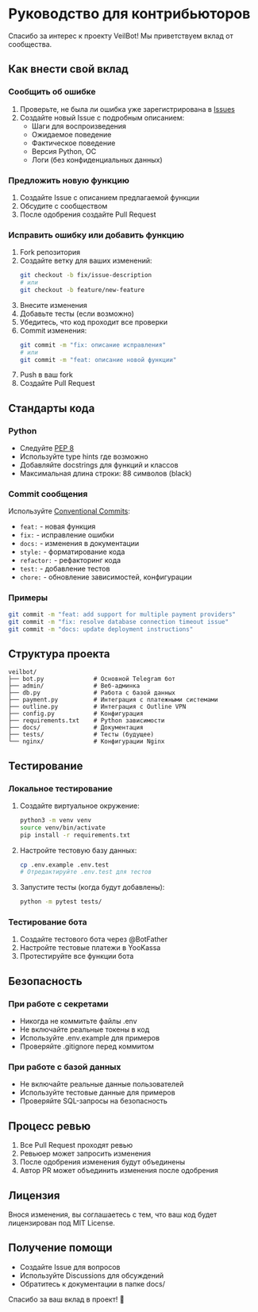 # Руководство для контрибьюторов

Спасибо за интерес к проекту VeilBot! Мы приветствуем вклад от сообщества.

## Как внести свой вклад

### Сообщить об ошибке

1. Проверьте, не была ли ошибка уже зарегистрирована в [Issues](https://github.com/merdocx/veilbot/issues)
2. Создайте новый Issue с подробным описанием:
   - Шаги для воспроизведения
   - Ожидаемое поведение
   - Фактическое поведение
   - Версия Python, ОС
   - Логи (без конфиденциальных данных)

### Предложить новую функцию

1. Создайте Issue с описанием предлагаемой функции
2. Обсудите с сообществом
3. После одобрения создайте Pull Request

### Исправить ошибку или добавить функцию

1. Fork репозитория
2. Создайте ветку для ваших изменений:
   ```bash
   git checkout -b fix/issue-description
   # или
   git checkout -b feature/new-feature
   ```
3. Внесите изменения
4. Добавьте тесты (если возможно)
5. Убедитесь, что код проходит все проверки
6. Commit изменения:
   ```bash
   git commit -m "fix: описание исправления"
   # или
   git commit -m "feat: описание новой функции"
   ```
7. Push в ваш fork
8. Создайте Pull Request

## Стандарты кода

### Python

- Следуйте [PEP 8](https://www.python.org/dev/peps/pep-0008/)
- Используйте type hints где возможно
- Добавляйте docstrings для функций и классов
- Максимальная длина строки: 88 символов (black)

### Commit сообщения

Используйте [Conventional Commits](https://www.conventionalcommits.org/):

- `feat:` - новая функция
- `fix:` - исправление ошибки
- `docs:` - изменения в документации
- `style:` - форматирование кода
- `refactor:` - рефакторинг кода
- `test:` - добавление тестов
- `chore:` - обновление зависимостей, конфигурации

### Примеры

```bash
git commit -m "feat: add support for multiple payment providers"
git commit -m "fix: resolve database connection timeout issue"
git commit -m "docs: update deployment instructions"
```

## Структура проекта

```
veilbot/
├── bot.py              # Основной Telegram бот
├── admin/              # Веб-админка
├── db.py               # Работа с базой данных
├── payment.py          # Интеграция с платежными системами
├── outline.py          # Интеграция с Outline VPN
├── config.py           # Конфигурация
├── requirements.txt    # Python зависимости
├── docs/               # Документация
├── tests/              # Тесты (будущее)
└── nginx/              # Конфигурации Nginx
```

## Тестирование

### Локальное тестирование

1. Создайте виртуальное окружение:
   ```bash
   python3 -m venv venv
   source venv/bin/activate
   pip install -r requirements.txt
   ```

2. Настройте тестовую базу данных:
   ```bash
   cp .env.example .env.test
   # Отредактируйте .env.test для тестов
   ```

3. Запустите тесты (когда будут добавлены):
   ```bash
   python -m pytest tests/
   ```

### Тестирование бота

1. Создайте тестового бота через @BotFather
2. Настройте тестовые платежи в YooKassa
3. Протестируйте все функции бота

## Безопасность

### При работе с секретами

- Никогда не коммитьте файлы .env
- Не включайте реальные токены в код
- Используйте .env.example для примеров
- Проверяйте .gitignore перед коммитом

### При работе с базой данных

- Не включайте реальные данные пользователей
- Используйте тестовые данные для примеров
- Проверяйте SQL-запросы на безопасность

## Процесс ревью

1. Все Pull Request проходят ревью
2. Ревьюер может запросить изменения
3. После одобрения изменения будут объединены
4. Автор PR может объединить изменения после одобрения

## Лицензия

Внося изменения, вы соглашаетесь с тем, что ваш код будет лицензирован под MIT License.

## Получение помощи

- Создайте Issue для вопросов
- Используйте Discussions для обсуждений
- Обратитесь к документации в папке docs/

Спасибо за ваш вклад в проект! 🚀 